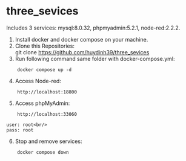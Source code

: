# three_sevices
Includes 3 services: mysql:8.0.32, phpmyadmin:5.2.1, node-red:2.2.2.

1. Install docker and docker compose on your machine.
2. Clone this Repositories:<br/>
	git clone https://github.com/huydinh39/three_sevices
3. Run following command same folder with docker-compose.yml:
```
	docker compose up -d
```
4. Access Node-red:
```
	http://localhost:18800
```
5. Access phpMyAdmin:
```
	http://localhost:33060
```
	user: root<br/>
	pass: root
6. Stop and remove services:<br/>
```
	docker compose down
```